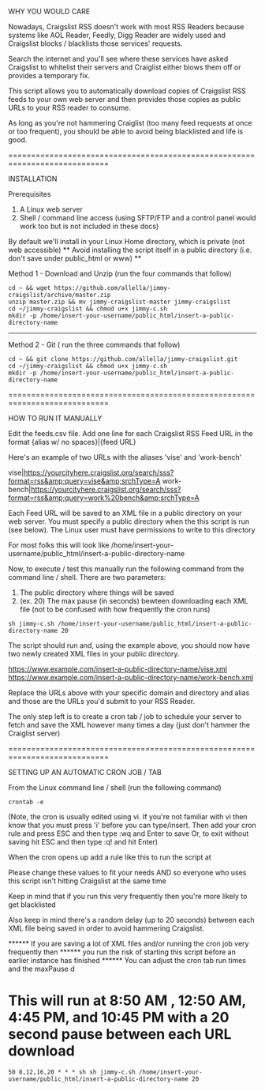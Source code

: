 WHY YOU WOULD CARE

Nowadays, Craigslist RSS doesn't work with most RSS Readers because systems like
AOL Reader, Feedly, Digg Reader are widely used and Craigslist blocks / blacklists
those services' requests.

Search the internet and you'll see where these services have asked Craigslist to whitelist
their servers and Craiglist either blows them off or provides a temporary fix.

This script allows you to automatically download copies of Craigslist RSS feeds to your own
web server and then provides those copies as public URLs to your RSS reader to consume.

As long as you're not hammering Craiglist (too many feed requests at once or too frequent), you
should be able to avoid being blacklisted and life is good.

============================================================================

INSTALLATION

Prerequisites
1. A Linux web server
2. Shell / command line access
   (using SFTP/FTP and a control panel would work too but is not included in these docs)

By default we'll install in your Linux Home directory, which is private (not web accessible)
** Avoid installing the script itself in a public directory (i.e. don't save under public_html or www) ** 

Method 1 - Download and Unzip (run the four commands that follow)
```
cd ~ && wget https://github.com/allella/jimmy-craigslist/archive/master.zip
unzip master.zip && mv jimmy-craigslist-master jimmy-craigslist
cd ~/jimmy-craigslist && chmod u+x jimmy-c.sh
mkdir -p /home/insert-your-username/public_html/insert-a-public-directory-name
```
----------------------------------------------------------------------------

Method 2 - Git ( run the three commands that follow)
```
cd ~ && git clone https://github.com/allella/jimmy-craigslist.git
cd ~/jimmy-craigslist && chmod u+x jimmy-c.sh
mkdir -p /home/insert-your-username/public_html/insert-a-public-directory-name
```
============================================================================

HOW TO RUN IT MANUALLY

Edit the feeds.csv file.
Add one line for each Craigslist RSS Feed URL in the format {alias w/ no spaces}|{feed URL}

Here's an example of two URLs with the aliases 'vise' and 'work-bench'

vise|https://yourcityhere.craigslist.org/search/sss?format=rss&amp;query=vise&amp;srchType=A
work-bench|https://yourcityhere.craigslist.org/search/sss?format=rss&amp;query=work%20bench&amp;srchType=A

Each Feed URL will be saved to an XML file in a public directory on your web server.
You must specify a public directory when the this script is run (see below).
The Linux user must have permissions to write to this directory

For most folks this will look like /home/insert-your-username/public_html/insert-a-public-directory-name

Now, to execute / test this manually run the following command from the command line / shell.
There are two parameters:
1. The public directory where things will be saved
2. (ex. 20) The max pause (in seconds) bewteen downloading each XML file (not to be confused with how
   frequently the cron runs)

```
sh jimmy-c.sh /home/insert-your-username/public_html/insert-a-public-directory-name 20
```


The script should run and, using the example above, you should now have two newly created
XML files in your public directory. 

https://www.example.com/insert-a-public-directory-name/vise.xml
https://www.example.com/insert-a-public-directory-name/work-bench.xml

Replace the URLs above with your specific domain and directory and alias and those are
the URLs you'd submit to your RSS Reader.

The only step left is to create a cron tab / job to schedule your server to fetch and save
the XML however many times a day (just don't hammer the Craiglist server)

============================================================================

SETTING UP AN AUTOMATIC CRON JOB / TAB

From the Linux command line / shell (run the following command)

```
crontab -e
```

(Note, the cron is usually edited using vi. If you're not familiar with vi then know that
 you must press 'i' before you can type/insert. Then add your cron rule and press ESC and
 then type :wq and Enter to save Or, to exit without saving hit ESC and then type :q! and hit Enter)

When the cron opens up add a rule like this to run the script at

Please change these values to fit your needs AND so everyone who uses this script
isn't hitting Craigslist at the same time

Keep in mind that if you run this very frequently then you're more likely to get blacklisted

Also keep in mind there's a random delay (up to 20 seconds) between each XML file being saved
in order to avoid hammering Craigslist.

****** If you are saving a lot of XML files and/or running the cron job very frequently then
****** you run the risk of starting this script before an earlier instance has finished
****** You can adjust the cron tab run times and the maxPause d

# This will run at 8:50 AM , 12:50 AM, 4:45 PM, and 10:45 PM with a 20 second pause between each URL download

```
50 8,12,16,20 * * * sh sh jimmy-c.sh /home/insert-your-username/public_html/insert-a-public-directory-name 20
```
